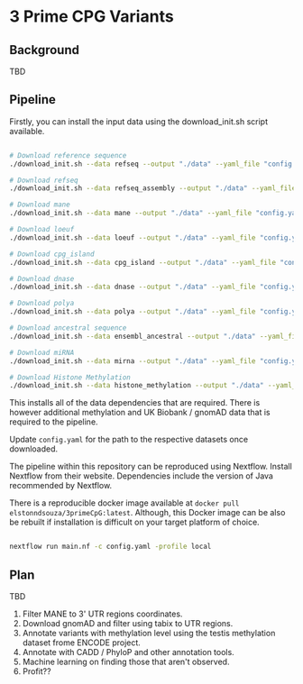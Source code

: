 # 3 Prime CPG Variants

## Background

TBD


## Pipeline

Firstly, you can install the input data using the download_init.sh script available.

```bash

# Download reference sequence
./download_init.sh --data refseq --output "./data" --yaml_file "config.yaml"

# Download refseq
./download_init.sh --data refseq_assembly --output "./data" --yaml_file "config.yaml"

# Download mane
./download_init.sh --data mane --output "./data" --yaml_file "config.yaml"

# Download loeuf
./download_init.sh --data loeuf --output "./data" --yaml_file "config.yaml"

# Download cpg_island
./download_init.sh --data cpg_island --output "./data" --yaml_file "config.yaml"

# Download dnase
./download_init.sh --data dnase --output "./data" --yaml_file "config.yaml"

# Download polya
./download_init.sh --data polya --output "./data" --yaml_file "config.yaml"

# Download ancestral sequence
./download_init.sh --data ensembl_ancestral --output "./data" --yaml_file "config.yaml"

# Download miRNA
./download_init.sh --data mirna --output "./data" --yaml_file "config.yaml"

# Download Histone Methylation
./download_init.sh --data histone_methylation --output "./data" --yaml_file "config.yaml"


```

This installs all of the data dependencies that are required. There is however additional methylation and UK Biobank / gnomAD data that is required to the pipeline.

Update `config.yaml` for the path to the respective datasets once downloaded.

The pipeline within this repository can be reproduced using Nextflow. Install Nextflow from their website. Dependencies include the version of Java recommended by Nextflow.

There is a reproducible docker image available at `docker pull elstonndsouza/3primeCpG:latest`. Although, this Docker image can be also be rebuilt if installation is difficult on your target platform of choice.

```bash

nextflow run main.nf -c config.yaml -profile local

```

## Plan

TBD

1. Filter MANE to 3' UTR regions coordinates.
2. Download gnomAD and filter using tabix to UTR regions.
3. Annotate variants with methylation level using the testis methylation dataset frome ENCODE project.
4. Annotate with CADD / PhyloP and other annotation tools.
5. Machine learning on finding those that aren't observed.
6. Profit??
